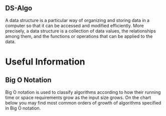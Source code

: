 ## DS-Algo
A data structure is a particular way of organizing and storing data in a computer so that it can be accessed and modified efficiently. More precisely, a data structure is a collection of data values, the relationships among them, and the functions or operations that can be applied to the data.

# **Useful** Information

## Big O Notation
Big O notation is used to classify algorithms according to how their running time or space requirements grow as the input size grows. On the chart below you may find most common orders of growth of algorithms specified in Big O notation.
